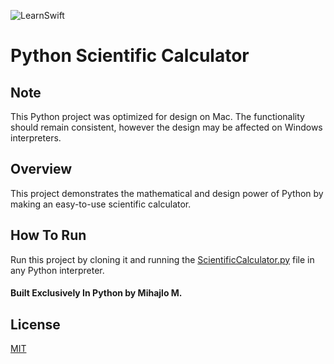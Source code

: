 ![LearnSwift](https://i.imgur.com/LgEUVjY.png)

# Python Scientific Calculator

## Note
This Python project was optimized for design on Mac. The functionality should remain consistent, however the design may be affected on Windows interpreters.

## Overview
This project demonstrates the mathematical and design power of Python by making an easy-to-use scientific calculator.

## How To Run
Run this project by cloning it and running the [ScientificCalculator.py](https://github.com/m-mitrovic/ISU-PyScientificCalculator/blob/main/ScientificCalculator.py) file in any Python interpreter.

#### Built Exclusively In Python by Mihajlo M.

## License
[MIT](https://choosealicense.com/licenses/mit/)
